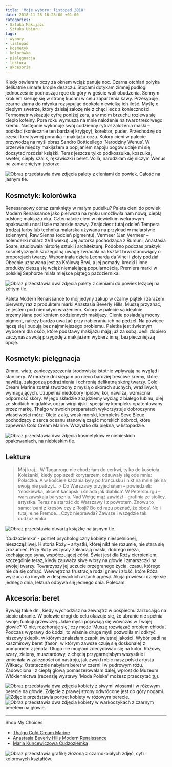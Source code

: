 ```yaml
---
title: 'Moje wybory: listopad 2018'
date: 2018-11-28 16:28:00 +01:00
categories:
- Sztuka Makijażu
- Sztuka Ubioru
tags:
- wybory
- listopad
- kosmetyk
- kolorówka
- pielęgnacja
- lektura
- akcesoria
---
```


<olela-narrative>
Kiedy otwieram oczy za oknem wciąż panuje noc. Czarna otchłań połyka delikatnie umarłe krople deszczu. Stopami dotykam zimnej podłogi jednocześnie podnosząc ręce do góry w geście woli obudzenia. Sennym krokiem kieruję się w stronę kuchni w celu zaparzenia kawy. Przesypuję czarne ziarna do młynka rozsypując dookoła niewielką ich ilość. Myślę o ciepłym swetrze, który dzisiaj założę nie z chęci lecz z konieczności. Termometr wskazuje cyfrę poniżej zera, a w moim brzuchu rozlewa się ciepło kofeiny. Pora roku wymusza na mnie nałożenie na twarz treściwego kremu. Następnie wykonuję swój codzienny rytuał założenia maski – podkład (koniecznie ten bardziej kryjący), korektor, puder. Przechodzę do części kreatywnej poranka – makijażu oczu. Kolory cieni w palecie przywodzą na myśl obraz Sandro Botticellego ‘Narodziny Wenus’. W przerwie między makijażem a popijaniem napoju bogów udaje mi się doczytać rozdział książki. Teraz jeszcze tylko podkoszulka, koszulka, sweter, ciepły szalik, rękawiczki i beret. Voilà, narodziłam się niczym Wenus na zamarzniętym jeziorze. 
</olela-narrative>


![Obraz przedstawia dwa zdjęcia palety z cieniami do powiek. Całość na jasnym tle.](https://assets1.ello.co/uploads/asset/attachment/8549316/ello-optimized-f2d20ead.jpg)

## Kosmetyk: kolorówka

Renesansowy obraz zamknięty w małym pudełku? Paleta cieni do powiek Modern Renaissance jako pierwsza na rynku umożliwiła nam nową, ciepłą odsłonę makijażu oka. Czternaście cieni w niewielkim welurowym opakowaniu nosi iście malarskie nazwy. Znajdziesz tutaj odcień Tempera (rodzaj farby lub technika malarska używana na przykład w malarstwie ściennym), Raw Sienna (odcień pigmentu), Vermeer (Jan Vermeer – holenderki malarz XVII wieku). Jej autorka pochodząca z Rumuni, Anastasia Soare, studiowała historię sztuki i architekturę. Podobno podczas praktyk kosmetycznych szczególną uwagę zwracała na kształt brwi stanowiący o proporcjach twarzy. Wspominała dzieła Leonarda da Vinci i złoty podział. Obecnie uznawana jest za Królową Brwi, a jej pomady, kredki i inne produkty cieszą się wciąż niemalejącą popularnością. Premiera marki w polskiej Sephorze miała miejsce piątego października.

![Obraz przedstawia dwa zdjęcia palety z cieniami do powiek leżącej na żółtym tle.](https://assets0.ello.co/uploads/asset/attachment/8549318/ello-optimized-85673d5c.jpg)

Paleta Modern Renaissance to mój jedyny zakup w czarny piątek i zarazem pierwszy raz z produktem marki Anastasia Beverly Hills. Muszę przyznać, że jestem pod niemałym wrażeniem. Kolory w palecie są idealnie przemyślane pod kontem codziennych makijaży. Cienie posiadają mocny pigment, należy bardzo uważać przy nabieraniu ich na pędzel. Na powiece łączą się i budują bez najmniejszego problemu. Paletka jest świetnym wyborem dla osób, które podstawy makijażu mają już za sobą. Jeśli dopiero zaczynasz swoją przygodę z makijażem wybierz inną, bezpieczniejszą opcję.

## Kosmetyk: pielęgnacja

Zimno, wiatr, zanieczyszczenia środowiska istotnie wpływają na wygląd i stan cery. W mroźne dni sięgam po nieco bardziej treściwe kremy, które nawilżą, załagodzą podrażnienia i ochronią delikatną skórę twarzy. Cold Cream Marine został stworzony z myślą o skórach suchych, wrażliwych, wymagających. Uzupełnia niedobory lipidów, koi, nawilża, wzmacnia odporność skóry. W jego składzie znajdziemy wyciąg z białego łubinu, olej ze słodkich migdałów, oczar wirginijski, specjalny kompleks opatentowany przez markę. Thalgo w swoich preparatach wykorzystuje dobroczynne właściwości mórz. Oleje z alg, wosk morski, kompleks Seve Bleue pochodzący z serca oceanu stanowią część morskich dobroci, które zapewnia Cold Cream Marine. Wszystko dla piękna, w listopadzie. 

![Obraz przedstawia dwa zdjęcia kosmetyków w niebieskich opakowaniach, na niebieskim tle.](https://assets1.ello.co/uploads/asset/attachment/8549308/ello-optimized-d165827f.jpg)

## Lektura

>
> Mój kraj… W Taganrogu nie chodziłam do cerkwi, tylko do kościoła. Koleżanki, kiedy pop szedł korytarzem, odsuwały się ode mnie: Polaczka. A w kościele kazania były po francusku i nikt na mnie jak na swoją nie patrzył… > Do Warszawy przyjechałam – powiedzieli: ‘moskiewka, akcent kacapski i śniada jak diablica’. W Petersburgu – warszawskaja barysznia. Nad Wołgę mąż zawiózł – grafinia ze stolicy, artystka. Teraz na starość do Warszawy i z powrotem. Znowu to samo: ‘pani z kresów czy z Rosji? Bo od razu poznać, że obca’. No i tutaj: eine Fremde… Czyż nieprawda? Zawsze i wszędzie tak: cudzoziemka.

![Obraz przedstawia otwartą książkę na jasnym tle.](https://assets0.ello.co/uploads/asset/attachment/8549319/ello-optimized-cc9e7668.jpg)

‘Cudzoziemka’ - portret psychologiczny kobiety niespełnionej, nieszczęśliwej. Historia Róży – artystki, której nikt nie rozumie, nie stara się zrozumieć. Przy Róży wszyscy zakładają maski, dobrego męża, kochającego syna, współczującej córki. Świat jest dla Róży cierpieniem, szczególnie teraz, kiedy zauważa siwe włosy na głowie i zmarszczki na swojej twarzy. Towarzyszy jej uczucie przegranego życia, czasu, którego nie da się cofnąć. Wewnętrzna frustracja rodzi gniew i złość, które Róża wyrzuca na innych w desperackich aktach agresji. Akcja powieści dzieje się jednego dnia, lektura odbywa się jednego dnia. Polecam. 

## Akcesoria: beret

Bywają takie dni, kiedy wychodzisz na zewnątrz w pośpiechu zarzucając na siebie ubranie. W połowie drogi do celu okazuje się, że ubranie nie spełnia swojej funkcji grzewczej. Jakie myśli pojawiają się wówczas w Twojej głowie? ‘O nie, rozchoruję się’, czy może ‘Muszę rozwiązać problem chłodu’. Podczas wyprawy do Łodzi, to właśnie druga myśl pozwoliła mi odkryć niszowy sklepik, w którym znalazłam czapki świetnej jakości. Wybór padł na kaszmirowy beret (fason, w którym zawsze czuję się doskonale) z pomponem z jenota. Długo nie mogłam zdecydować się na kolor. Różowy, szary, zielony, musztardowy, z chęcią przygarnęłabym wszystkie i zmieniała w zależności od nastroju, jak zwykł robić nasz polski artysta Witkacy. Ostatecznie nabyłam beret w czerni i w pudrowym różu. Zadowolona i z ciepłą głową pomaszerowałam dalej, wprost do Muzeum Włókiennictwa (recenzję wystawy 'Moda Polska' możesz przeczytać [tu](http://sztukauniwersalna.pl/2018-11-22-wystawa-moda-polska/)).

![Obraz przedstawia dwa zdjęcia kobiety z siwymi włosami i w różowym berecie na głowie. Zdjęcie z prawej strony odwrócone jest do góry nogami.](https://assets0.ello.co/uploads/asset/attachment/8549324/ello-optimized-6bde6bb8.jpg)
![Zdjęcie przedstawia portret kobiety w różowym berecie.](https://assets0.ello.co/uploads/asset/attachment/8549322/ello-optimized-2eb4ef28.jpg)
![Obraz przedstawia dwa zdjęcia kobiety w warkoczykach z czarnym beretem na głowie.](https://assets1.ello.co/uploads/asset/attachment/8549327/ello-optimized-c98b4fd3.jpg)

----------------

Shop My Choices


* [Thalgo Cold Cream Marine](http://sklep.thalgo.pl/produkt/face-care/3568/nutri-soothing_cream_50_ml.aspx)
* [Anastasia Beverly Hills Modern Renaissance](http://www.sephora.pl/Makijaz/Palety-i-Zestawy/Do-oczu/Modern-Renaissance-Paleta-cieni-do-powiek/P2678023)
* [Maria Kuncewiczowa Cudzoziemka](https://www.taniaksiazka.pl/ksiazka/cudzoziemka-maria-kuncewiczowa?utm_source=google&utm_medium=cpc&utm_campaign=shopping&gclid=CjwKCAiAlvnfBRA1EiwAVOEgfBukUcYq67wGQli097B9Bc0jjOt25CSO-ckxlz-Ef9vbErdag-9syBoCmKcQAvD_BwE&gclsrc=aw.ds)


![Obraz przedstawia grafikę złożoną z czarno-białych zdjęć, cyfr i kolorowych kształtów.](https://assets2.ello.co/uploads/asset/attachment/8549328/ello-optimized-1843b525.jpg)